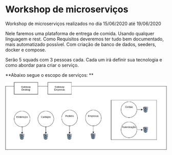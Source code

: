 # Workshop de microserviços

Workshop de microserviços realizados no dia 15/06/2020 até 19/06/2020

Nele faremos uma plataforma de entrega de comida. Usando qualquer linguagem e rest.
Como Requisitos deveremos ter tudo bem documentado, mais automatizado possível. Com criação de banco de dados, seeders, docker e compose.

Serão 5 squads com 3 pessoas cada. Cada um irá definir sua tecnologia e como abordar para criar o serviço.

**Abaixo segue o escopo de serviços: **

![Serviços](https://github.com/coopersystem-fsd/microservices-workshop/blob/master/Files/hardHungry.jpg?raw=true "Serviços")
